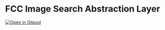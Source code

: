 # FCC Image Search Abstraction Layer

[![Open in Gitpod](https://gitpod.io/button/open-in-gitpod.svg)](https://gitpod.io/#https://github.com/brandon-julio-t/fcc-Image-Search-Abstraction-Layer)